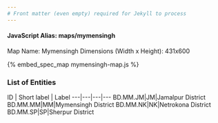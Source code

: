 ```yaml
---
# Front matter (even empty) required for Jekyll to process
---
```


#### JavaScript Alias: maps/mymensingh

Map Name: Mymensingh
Dimensions (Width x Height): 431x600



{% embed_spec_map mymensingh-map.js %}

### List of Entities

ID | Short label | Label
---|---|---|---
BD.MM.JM|JM|Jamalpur District
BD.MM.MM|MM|Mymensingh District
BD.MM.NK|NK|Netrokona District
BD.MM.SP|SP|Sherpur District
